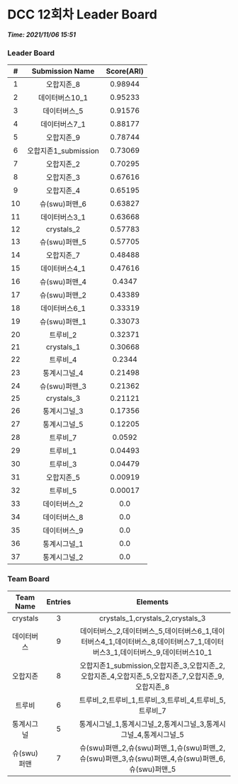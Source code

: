 # DCC 12회차 Leader Board
***Time: 2021/11/06 15:51***

### Leader Board

|#|Submission Name|Score(ARI)|
|:---:|:---:|:---:|
|1|오합지존_8|0.98944|
|2|데이터버스10_1|0.95233|
|3|데이터버스_5|0.91576|
|4|데이터버스7_1|0.88177|
|5|오합지존_9|0.78744|
|6|오합지존1_submission|0.73069|
|7|오합지존_2|0.70295|
|8|오합지존_3|0.67616|
|9|오합지존_4|0.65195|
|10|슈(swu)퍼맨_6|0.63827|
|11|데이터버스3_1|0.63668|
|12|crystals_2|0.57783|
|13|슈(swu)퍼맨_5|0.57705|
|14|오합지존_7|0.48488|
|15|데이터버스4_1|0.47616|
|16|슈(swu)퍼맨_4|0.4347|
|17|슈(swu)퍼맨_2|0.43389|
|18|데이터버스6_1|0.33319|
|19|슈(swu)퍼맨_1|0.33073|
|20|트루비_2|0.32371|
|21|crystals_1|0.30668|
|22|트루비_4|0.2344|
|23|통계시그널_4|0.21498|
|24|슈(swu)퍼맨_3|0.21362|
|25|crystals_3|0.21121|
|26|통계시그널_3|0.17356|
|27|통계시그널_5|0.12205|
|28|트루비_7|0.0592|
|29|트루비_1|0.04493|
|30|트루비_3|0.04479|
|31|오합지존_5|0.00919|
|32|트루비_5|0.00017|
|33|데이터버스_2|0.0|
|34|데이터버스_8|0.0|
|35|데이터버스_9|0.0|
|36|통계시그널_1|0.0|
|37|통계시그널_2|0.0|

### Team Board

|Team Name|Entries|Elements|
|:---:|:---:|:---:|
|crystals|3|crystals_1,crystals_2,crystals_3|
|데이터버스|9|데이터버스_2,데이터버스_5,데이터버스6_1,데이터버스4_1,데이터버스_8,데이터버스7_1,데이터버스3_1,데이터버스_9,데이터버스10_1|
|오합지존|8|오합지존1_submission,오합지존_3,오합지존_2,오합지존_4,오합지존_5,오합지존_7,오합지존_9,오합지존_8|
|트루비|6|트루비_2,트루비_1,트루비_3,트루비_4,트루비_5,트루비_7|
|통계시그널|5|통계시그널_1,통계시그널_2,통계시그널_3,통계시그널_4,통계시그널_5|
|슈(swu)퍼맨|7|슈(swu)퍼맨_2,슈(swu)퍼맨_1,슈(swu)퍼맨_2,슈(swu)퍼맨_3,슈(swu)퍼맨_4,슈(swu)퍼맨_6,슈(swu)퍼맨_5|
